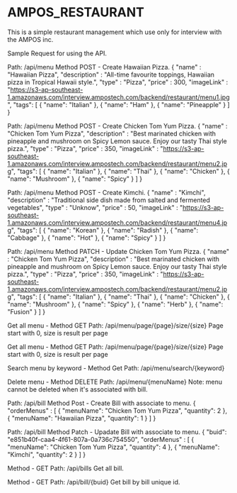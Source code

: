 # AMPOS_RESTAURANT
This is  a simple restaurant management which use only for interview with the AMPOS inc.


Sample Request for using the API.

Path: /api/menu
Method POST - Create Hawaiian Pizza.
{
	"name" : "Hawaiian Pizza",
	"description" : "All-time favourite toppings, Hawaiian pizza in Tropical Hawaii style.",
	"type" : "Pizza",
	"price" : 300,
	"imageLink" : "https://s3-ap-southeast-1.amazonaws.com/interview.ampostech.com/backend/restaurant/menu1.jpg",
	"tags": [
		{ "name": "Italian" },
		{ "name": "Ham" },
		{ "name": "Pineapple" }
	]
}

Path: /api/menu
Method POST - Create Chicken Tom Yum Pizza.
{
	"name" : "Chicken Tom Yum Pizza",
	"description" : "Best marinated chicken with pineapple and mushroom on Spicy Lemon sauce. Enjoy our tasty Thai style pizza.",
	"type" : "Pizza",
	"price" : 350,
	"imageLink" : "https://s3-ap-southeast-1.amazonaws.com/interview.ampostech.com/backend/restaurant/menu2.jpg",
	"tags": [
		{ "name": "Italian" },
		{ "name": "Thai" },
		{ "name": "Chicken" },
		{ "name": "Mushroom" },
		{ "name": "Spicy" }
	]
}

Path: /api/menu
Method POST - Create Kimchi.
{
	"name" : "Kimchi",
	"description" : "Traditional side dish made from salted and fermented vegetables",
	"type" : "Unknow",
	"price" : 50,
	"imageLink" : "https://s3-ap-southeast-1.amazonaws.com/interview.ampostech.com/backend/restaurant/menu4.jpg",
	"tags": [
		{ "name": "Korean" },
		{ "name": "Radish" },
		{ "name": "Cabbage" },
		{ "name": "Hot" },
		{ "name": "Spicy" }
	]
}

Path: /api/menu
Method PATCH - Update Chicken Tom Yum Pizza.
{
	"name" : "Chicken Tom Yum Pizza",
	"description" : "Best marinated chicken with pineapple and mushroom on Spicy Lemon sauce. Enjoy our tasty Thai style pizza.",
	"type" : "Pizza",
	"price" : 350,
	"imageLink" : "https://s3-ap-southeast-1.amazonaws.com/interview.ampostech.com/backend/restaurant/menu2.jpg",
	"tags": [
		{ "name": "Italian" },
		{ "name": "Thai" },
		{ "name": "Chicken" },
		{ "name": "Mushroom" },
		{ "name": "Spicy" },
		{ "name": "Herb" },
		{ "name": "Fusion" }
	]
}

Get all menu - Method GET
Path: /api/menu/page/{page}/size/{size}
Page start with 0, size is result per page

Get all menu - Method GET
Path: /api/menu/page/{page}/size/{size}
Page start with 0, size is result per page

Search menu by keyword - Method Get
Path: /api/menu/search/{keyword}

Delete menu - Method DELETE
Path: /api/menu/{menuName}
Note: menu cannot be deleted when it's associated with bill.

Path: /api/bill
Method Post - Create Bill with associate to menu.
{
	"orderMenus" : [
		{
			"menuName": "Chicken Tom Yum Pizza",
			"quantity": 2
		},
		{
			"menuName": "Hawaiian Pizza",
			"quantity": 1
		}
	]
}

Path: /api/bill
Method Patch - Upadate Bill with associate to menu.
{
	"buid": "e851b40f-caa4-4f61-807a-0a736c754550",
	"orderMenus" : [
		{
			"menuName": "Chicken Tom Yum Pizza",
			"quantity": 4
		},
		{
			"menuName": "Kimchi",
			"quantity": 2
		}
	]
}

Method - GET
Path: /api/bills
Get all bill.

Method - GET
Path: /api/bill/{buid}
Get bill by bill unique id.
